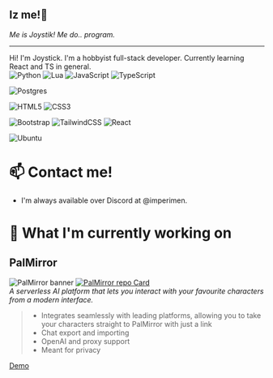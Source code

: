 ## Iz me!👋
*Me is Joystik! Me do.. program.*

---
Hi! I'm Joystick. I'm a hobbyist full-stack developer. Currently learning React and TS in general.  
![Python](https://img.shields.io/badge/python-3670A0?style=for-the-badge&logo=python&logoColor=ffdd54) ![Lua](https://img.shields.io/badge/lua-%232C2D72.svg?style=for-the-badge&logo=lua&logoColor=white) ![JavaScript](https://img.shields.io/badge/javascript-%23323330.svg?style=for-the-badge&logo=javascript&logoColor=%23F7DF1E) ![TypeScript](https://img.shields.io/badge/typescript-%23007ACC.svg?style=for-the-badge&logo=typescript&logoColor=white)  

![Postgres](https://img.shields.io/badge/postgres-%23316192.svg?style=for-the-badge&logo=postgresql&logoColor=white)   

![HTML5](https://img.shields.io/badge/html5-%23E34F26.svg?style=for-the-badge&logo=html5&logoColor=white)  ![CSS3](https://img.shields.io/badge/css3-%231572B6.svg?style=for-the-badge&logo=css3&logoColor=white) 

![Bootstrap](https://img.shields.io/badge/bootstrap-%238511FA.svg?style=for-the-badge&logo=bootstrap&logoColor=white) ![TailwindCSS](https://img.shields.io/badge/tailwindcss-%2338B2AC.svg?style=for-the-badge&logo=tailwind-css&logoColor=white) ![React](https://img.shields.io/badge/react-%2320232a.svg?style=for-the-badge&logo=react&logoColor=%2361DAFB)  

![Ubuntu](https://img.shields.io/badge/Ubuntu-E95420?style=for-the-badge&logo=ubuntu&logoColor=white)

# 📫 Contact me!
- I'm always available over Discord at @imperimen.

# 🔭 What I'm currently working on

## PalMirror
![PalMirror banner](https://github.com/user-attachments/assets/ac9fca92-93f1-4f5a-9ad3-89091a5812c2)
[![PalMirror repo Card](https://github-readme-stats.vercel.app/api/pin/?username=Joystickplays&repo=palmirror&theme=dark)](https://github.com/Joystickplays/palmirror)  
*A serverless AI platform that lets you interact with your favourite characters from a modern interface.*  
> - Integrates seamlessly with leading platforms, allowing you to take your characters straight to PalMirror with just a link
> - Chat export and importing  
> - OpenAI and proxy support  
> - Meant for privacy
  
[Demo](https://palm.goteamst.com)

<!--
**Joystickplays/Joystickplays** is a ✨ _special_ ✨ repository because its `README.md` (this file) appears on your GitHub profile.

Here are some ideas to get you started:

- 🔭 I’m currently working on ...
- 🌱 I’m currently learning ...
- 👯 I’m looking to collaborate on ...
- 🤔 I’m looking for help with ...
- 💬 Ask me about ...
- 📫 How to reach me: ...
- 😄 Pronouns: ...
- ⚡ Fun fact: ...
-->
